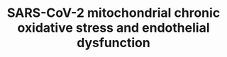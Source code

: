 ---
annotations:
- id: PW:0000003
  parent: signaling pathway
  type: Pathway Ontology
  value: signaling pathway
- id: DOID:0080848
  parent: disease by infectious agent
  type: Disease Ontology
  value: long COVID
- id: PW:0000378
  parent: regulatory pathway
  type: Pathway Ontology
  value: oxidative stress response pathway
- id: DOID:0080600
  parent: disease by infectious agent
  type: Disease Ontology
  value: COVID-19
authors:
- KJTLUC
- Mkutmon
- CMalyar
- Jingjingcai
- Egonw
- IsabelWassink
- Eweitz
citedin:
- link: PMC12230134
  title: Central nervous system and systemic inflammatory networks associated with
    acute neurological outcomes in COVID-19 (2025)
communities:
- COVID19
description: 'Long COVID-19 (Coronavirus disease) ranges from lingering symptoms 6-12
  months after contracting COVID-19 to severe implications caused by the virus. To
  understand the (molecular) mechanisms underlying Long COVID-19 and the potential
  role of chronic oxidative stress, this pathway concisely visualises mitochondrial
  hijacking by SARS-COV-2 leading to pro-senescent mitochondrial dysfunction and inflammation. '
last-edited: 2024-07-23
ndex: null
organisms:
- Homo sapiens
redirect_from:
- /index.php/Pathway:WP5183
- /instance/WP5183
- /instance/WP5183_r134567
revision: r134567
schema-jsonld:
- '@context': https://schema.org/
  '@id': https://wikipathways.github.io/pathways/WP5183.html
  '@type': Dataset
  creator:
    '@type': Organization
    name: WikiPathways
  description: 'Long COVID-19 (Coronavirus disease) ranges from lingering symptoms
    6-12 months after contracting COVID-19 to severe implications caused by the virus.
    To understand the (molecular) mechanisms underlying Long COVID-19 and the potential
    role of chronic oxidative stress, this pathway concisely visualises mitochondrial
    hijacking by SARS-COV-2 leading to pro-senescent mitochondrial dysfunction and
    inflammation. '
  keywords:
  - ACAD9
  - ACE
  - ACE2
  - AGT
  - Angiotensin (1-7)
  - Angiotensin I
  - Angiotensin II
  - Angiotensin-(1-9)
  - BCS1KL
  - ECSIT
  - IL-18
  - IL-1β
  - IL-6
  - MAVS
  - MtROS
  - NDUFAF1
  - NDUFAF2
  - NF-kB
  - NFIP2
  - NLRP3
  - NLRX1
  - NOX1
  - PGC1
  - PHB1
  - RIG-I
  - Renin
  - SIRT6
  - TERF2
  - TERF2IP
  - TMEM173
  - TNF
  - TOMM70
  - TRAF3
  - TRAF6
  - nsp2
  - nsp7
  - orf9b
  - orf9c
  - p90rsk
  license: CC0
  name: SARS-CoV-2 mitochondrial chronic oxidative stress and endothelial dysfunction
seo: CreativeWork
title: SARS-CoV-2 mitochondrial chronic oxidative stress and endothelial dysfunction
wpid: WP5183
---
